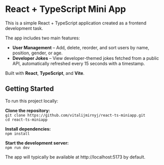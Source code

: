 # React + TypeScript Mini App

This is a simple React + TypeScript application created as a frontend development task.

The app includes two main features:

- **User Management** – Add, delete, reorder, and sort users by name, position, gender, or age.
- **Developer Jokes** – View developer-themed jokes fetched from a public API, automatically refreshed every 15 seconds
  with a timestamp.

Built with **React**, **TypeScript**, and **Vite**.

## Getting Started

To run this project locally:

**Clone the repository:**  
`git clone https://github.com/vitalijmirnyj/react-ts-miniapp.git`  
`cd react-ts-miniapp`

**Install dependencies:**  
`npm install`

**Start the development server:**  
`npm run dev`

The app will typically be available at http://localhost:5173 by default.